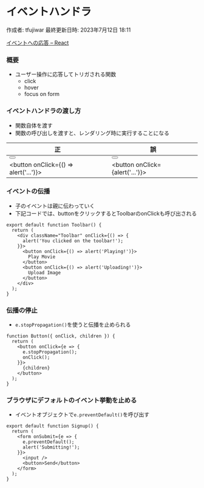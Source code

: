 # イベントハンドラ

作成者: tfujiwar
最終更新日時: 2023年7月12日 18:11

[イベントへの応答 – React](https://ja.react.dev/learn/responding-to-events)

### 概要

- ユーザー操作に応答してトリガされる関数
    - click
    - hover
    - focus on form

### イベントハンドラの渡し方

- 関数自体を渡す
- 関数の呼び出しを渡すと、レンダリング時に実行することになる

| 正 | 誤 |
| --- | --- |
| <button onClick={handleClick}> | <button onClick={handleClick()}> |
| <button onClick={() => alert('...')}> | <button onClick={alert('...')}> |

### イベントの伝播

- 子のイベントは親に伝わっていく
- 下記コードでは、buttonをクリックするとToolbarのonClickも呼び出される

```
export default function Toolbar() {
  return (
    <div className="Toolbar" onClick={() => {
      alert('You clicked on the toolbar!');
    }}>
      <button onClick={() => alert('Playing!')}>
        Play Movie
      </button>
      <button onClick={() => alert('Uploading!')}>
        Upload Image
      </button>
    </div>
  );
}
```

### 伝播の停止

- `e.stopPropagation()`を使うと伝播を止められる

```
function Button({ onClick, children }) {
  return (
    <button onClick={e => {
      e.stopPropagation();
      onClick();
    }}>
      {children}
    </button>
  );
}
```

### ブラウザにデフォルトのイベント挙動を止める

- イベントオブジェクトで`e.preventDefault()`を呼び出す

```
export default function Signup() {
  return (
    <form onSubmit={e => {
      e.preventDefault();
      alert('Submitting!');
    }}>
      <input />
      <button>Send</button>
    </form>
  );
}
```